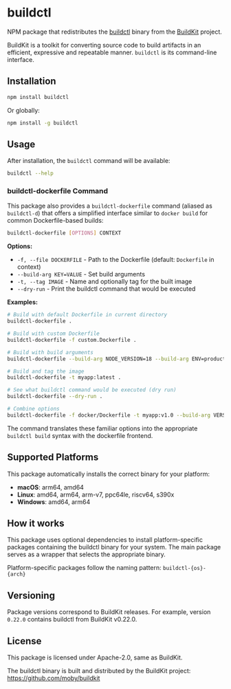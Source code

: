 # buildctl

NPM package that redistributes the [buildctl](https://github.com/moby/buildkit) binary from the [BuildKit](https://github.com/moby/buildkit) project.

BuildKit is a toolkit for converting source code to build artifacts in an efficient, expressive and repeatable manner. `buildctl` is its command-line interface.

## Installation

```bash
npm install buildctl
```

Or globally:

```bash
npm install -g buildctl
```

## Usage

After installation, the `buildctl` command will be available:

```bash
buildctl --help
```

### buildctl-dockerfile Command

This package also provides a `buildctl-dockerfile` command (aliased as `buildctl-d`) that offers a simplified interface similar to `docker build` for common Dockerfile-based builds:

```bash
buildctl-dockerfile [OPTIONS] CONTEXT
```

**Options:**
- `-f, --file DOCKERFILE` - Path to the Dockerfile (default: `Dockerfile` in context)
- `--build-arg KEY=VALUE` - Set build arguments
- `-t, --tag IMAGE` - Name and optionally tag for the built image
- `--dry-run` - Print the buildctl command that would be executed

**Examples:**

```bash
# Build with default Dockerfile in current directory
buildctl-dockerfile .

# Build with custom Dockerfile
buildctl-dockerfile -f custom.Dockerfile .

# Build with build arguments
buildctl-dockerfile --build-arg NODE_VERSION=18 --build-arg ENV=production .

# Build and tag the image
buildctl-dockerfile -t myapp:latest .

# See what buildctl command would be executed (dry run)
buildctl-dockerfile --dry-run .

# Combine options
buildctl-dockerfile -f docker/Dockerfile -t myapp:v1.0 --build-arg VERSION=1.0 ./src
```

The command translates these familiar options into the appropriate `buildctl build` syntax with the dockerfile frontend.

## Supported Platforms

This package automatically installs the correct binary for your platform:

- **macOS**: arm64, amd64
- **Linux**: amd64, arm64, arm-v7, ppc64le, riscv64, s390x  
- **Windows**: amd64, arm64

## How it works

This package uses optional dependencies to install platform-specific packages containing the buildctl binary for your system. The main package serves as a wrapper that selects the appropriate binary.

Platform-specific packages follow the naming pattern: `buildctl-{os}-{arch}`

## Versioning

Package versions correspond to BuildKit releases. For example, version `0.22.0` contains buildctl from BuildKit v0.22.0.

## License

This package is licensed under Apache-2.0, same as BuildKit.

The buildctl binary is built and distributed by the BuildKit project: https://github.com/moby/buildkit